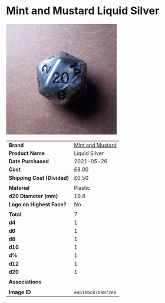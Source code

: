 # Mint and Mustard Liquid Silver

<img src="https://raw.githubusercontent.com/jesskelsall/astarus-images/main/dice/e461bbc87b9872ea.jpg" height="300" />

|||
| --- | --- |
| **Brand** | [Mint and Mustard](https://mintmustard.co.uk/) |
| **Product Name** | Liquid Silver |
| **Date Purchased** | 2021-05-26 |
| **Cost** | £8.00 |
| **Shipping Cost (Divided)** | £0.50 |
||
| **Material** | Plastic |
| **d20 Diameter (mm)** | 19.8 |
| **Logo on Highest Face?** | No |
||
| **Total** | 7 |
| **d4** | 1 |
| **d6** | 1 |
| **d8** | 1 |
| **d10** | 1 |
| **d%** | 1 |
| **d12** | 1 |
| **d20** | 1 |
||
| **Associations** | |
||
| **Image ID** | `e461bbc87b9872ea` |
